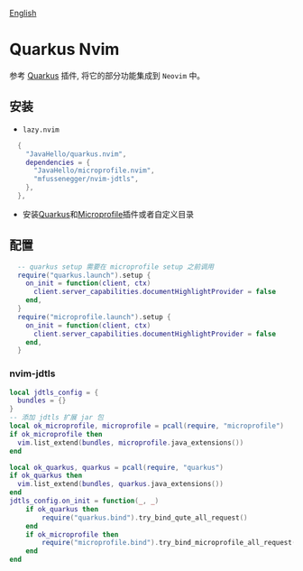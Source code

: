 [English](./README_en.md)

# Quarkus Nvim

参考 [Quarkus](https://github.com/redhat-developer/vscode-quarkus) 插件, 将它的部分功能集成到 `Neovim` 中。

## 安装

- `lazy.nvim`

```lua
  {
    "JavaHello/quarkus.nvim",
    dependencies = {
      "JavaHello/microprofile.nvim",
      "mfussenegger/nvim-jdtls",
    },
  },
```

- 安装[Quarkus](https://github.com/redhat-developer/vscode-quarkus)和[Microprofile](https://github.com/redhat-developer/vscode-microprofile)插件或者自定义目录

## 配置

```lua
  -- quarkus setup 需要在 microprofile setup 之前调用
  require("quarkus.launch").setup {
    on_init = function(client, ctx)
      client.server_capabilities.documentHighlightProvider = false
    end,
  }
  require("microprofile.launch").setup {
    on_init = function(client, ctx)
      client.server_capabilities.documentHighlightProvider = false
    end,
  }
```

### nvim-jdtls

```lua
local jdtls_config = {
  bundles = {}
}
-- 添加 jdtls 扩展 jar 包
local ok_microprofile, microprofile = pcall(require, "microprofile")
if ok_microprofile then
  vim.list_extend(bundles, microprofile.java_extensions())
end

local ok_quarkus, quarkus = pcall(require, "quarkus")
if ok_quarkus then
  vim.list_extend(bundles, quarkus.java_extensions())
end
jdtls_config.on_init = function(_, _)
    if ok_quarkus then
        require("quarkus.bind").try_bind_qute_all_request()
    end
    if ok_microprofile then
        require("microprofile.bind").try_bind_microprofile_all_request()
    end
end
```
